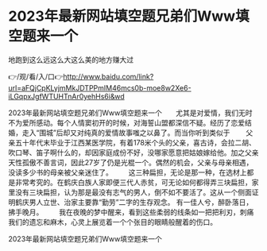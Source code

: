 # 2023年最新网站填空题兄弟们Www填空题来一个
地跑到这么远这么大这么美的地方赚大过

👉/观/看/入/口👉http://www.baidu.com/link?url=aFQjCpKLyjmMkJDTPPmIM46mcs0b-moe8w2Xe6-iLGqpxJgfWTUHTnAr0yehHs6i&wd

2023年最新网站填空题兄弟们Www填空题来一个　　尤其是对爱情，我们无时不为爱所感动。每个人情窦初开的时候，对海誓山盟都深信不疑。经历了恋爱结婚，走入“围城”后却又对纯真的爱情故事嗤之以鼻了。而当你听到类似于
　　父亲五十年代末毕业于江西某医学院，有着178米个头的父亲，喜古诗，会拉二胡、吹口琴、笛子啊什么的，却因家庭成份不好，没哪家愿意把姑娘嫁给他。加之父亲天性孤傲不善言词，因此27岁了仍是光棍一个。偶然的机会，父亲与母亲相遇，没读多少书的母亲被父亲迷住了。
　　这三种扁担，无论是那一种，在选材上都是非常考究的。在鹤庆白族人家即便三代人赤贫，可无论如何都得弄三块扁担，家里没有三块扁担，认为那是最没有志气的男人，倒不如不要活了。这从一个侧面证明鹤庆男人立世、治家主要靠“勤劳”二字的生存观念。
有一佳人兮，醉卧落日，拂手晚月。
　　我在夜晚的梦中醒来，看到这些柔弱的线条如一把把利刃，刺痛我们的遗忘和麻木，心灵上展览着一个个张目的眼睛般醒着的伤口。

2023年最新网站填空题兄弟们Www填空题来一个
